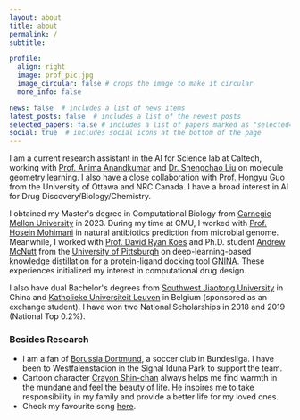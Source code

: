 ```yaml
---
layout: about
title: about
permalink: /
subtitle: 

profile:
  align: right
  image: prof_pic.jpg
  image_circular: false # crops the image to make it circular
  more_info: false

news: false  # includes a list of news items
latest_posts: false  # includes a list of the newest posts
selected_papers: false # includes a list of papers marked as "selected={true}"
social: true  # includes social icons at the bottom of the page
---
```


I am a current research assistant in the AI for Science lab at Caltech, working with [Prof. Anima Anandkumar](http://tensorlab.cms.caltech.edu/users/anima/) and [Dr. Shengchao Liu](https://chao1224.github.io/) on molecule geometry learning. I also have a close collaboration with [Prof. Hongyu Guo](https://uniweb.uottawa.ca/members/4499/profile?embed=2) from the University of Ottawa and NRC Canada. I have a broad interest in AI for Drug Discovery/Biology/Chemistry.

I obtained my Master's degree in Computational Biology from [Carnegie Mellon University](https://www.cmu.edu/) in 2023. During my time at CMU, I worked with [Prof. Hosein Mohimani](https://cbd.cmu.edu/people/mohimani.html) in natural antibiotics prediction from microbial genome. Meanwhile, I worked with [Prof. David Ryan Koes](https://bits.csb.pitt.edu/) and Ph.D. student [Andrew McNutt](https://drewnutt.github.io/) from the [University of Pittsburgh](https://www.pitt.edu/) on deep-learning-based knowledge distillation for a protein-ligand docking tool [GNINA](https://github.com/gnina/gnina). These experiences initialized my interest in computational drug design.

I also have dual Bachelor's degrees from [Southwest Jiaotong University](https://en.swjtu.edu.cn/) in China and [Katholieke Universiteit Leuven](https://www.kuleuven.be/english/kuleuven) in Belgium (sponsored as an exchange student). I have won two National Scholarships in 2018 and 2019 (National Top 0.2%).

### Besides Research
* I am a fan of [Borussia Dortmund](https://www.bvb.de/eng), a soccer club in Bundesliga. I have been to Westfalenstadion in the Signal Iduna Park to support the team.
* Cartoon character [Crayon Shin-chan](https://en.wikipedia.org/wiki/Crayon_Shin-chan) always helps me find warmth in the mundane and feel the beauty of life. He inspires me to take responsibility in my family and provide a better life for my loved ones.
* Check my favourite song [here](https://www.youtube.com/watch?v=-m7Hgzbvm30).
